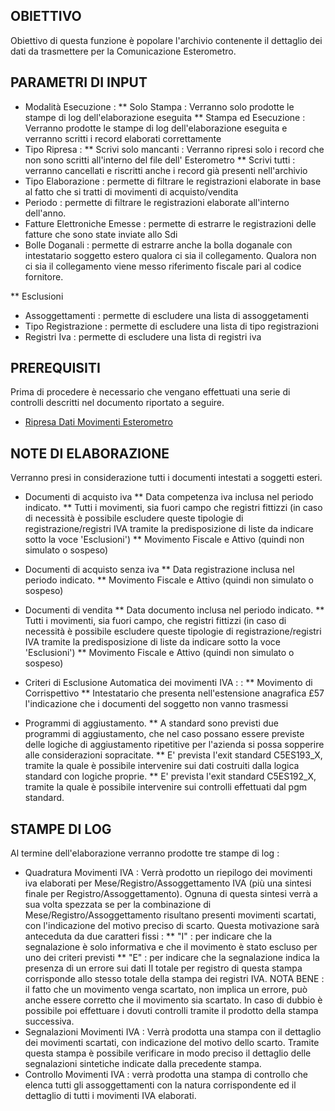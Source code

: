 ## OBIETTIVO
Obiettivo di questa funzione è popolare l'archivio contenente il dettaglio dei dati da
trasmettere per la Comunicazione Esterometro.

## PARAMETRI DI INPUT
* Modalità Esecuzione : 
** Solo Stampa  :  Verranno solo prodotte le stampe di log dell'elaborazione eseguita
** Stampa ed Esecuzione  :  Verranno prodotte le stampe di log dell'elaborazione eseguita e verranno scritti i record elaborati correttamente
* Tipo Ripresa  : 
** Scrivi solo mancanti :  Verranno ripresi solo i record che non sono scritti all'interno del file dell' Esterometro
** Scrivi tutti :  verranno cancellati e riscritti anche i record già presenti nell'archivio
* Tipo Elaborazione  :  permette di filtrare le registrazioni elaborate in base al fatto che si tratti di movimenti di acquisto/vendita
* Periodo  :  permette di filtrare le registrazioni elaborate all'interno dell'anno.
* Fatture Elettroniche Emesse :  permette di estrarre le registrazioni delle fatture che sono state inviate allo Sdi
* Bolle Doganali :  permette di estrarre anche la bolla doganale con intestatario soggetto estero
qualora ci sia il collegamento. Qualora non ci sia il collegamento viene messo riferimento fiscale pari al codice fornitore.

** Esclusioni
* Assoggettamenti :  permette di escludere una lista di assoggetamenti
* Tipo Registrazione :  permette di escludere una lista di tipo registrazioni
* Registri Iva :  permette di escludere una lista di registri iva

## PREREQUISITI
Prima di procedere è necessario che vengano effettuati una serie di controlli descritti nel documento riportato a seguire.

- [Ripresa Dati Movimenti Esterometro](Sorgenti/MB/DOC_OGG/P_C5ES190P)

## NOTE DI ELABORAZIONE
Verranno presi in considerazione tutti i documenti intestati a soggetti esteri.

* Documenti di acquisto iva
** Data competenza iva inclusa nel periodo indicato.
** Tutti i movimenti, sia fuori campo che registri fittizzi (in caso di necessità è possibile escludere queste tipologie di registrazione/registri IVA tramite la predisposizione di liste da indicare sotto la voce 'Esclusioni')
** Movimento Fiscale e Attivo (quindi non simulato o sospeso)

* Documenti di acquisto senza iva
** Data registrazione inclusa nel periodo indicato.
** Movimento Fiscale e Attivo (quindi non simulato o sospeso)

* Documenti di vendita
** Data documento inclusa nel periodo indicato.
** Tutti i movimenti, sia fuori campo, che registri fittizzi (in caso di necessità è possibile escludere queste tipologie di registrazione/registri IVA tramite la predisposizione di liste da indicare sotto la voce 'Esclusioni')
** Movimento Fiscale e Attivo (quindi non simulato o sospeso)

* Criteri di Esclusione Automatica dei movimenti IVA :  : 
** Movimento di Corrispettivo
** Intestatario che presenta nell'estensione anagrafica £57 l'indicazione che i documenti del soggetto non vanno trasmessi

* Programmi di aggiustamento.
** A standard sono previsti due programmi di aggiustamento, che nel caso possano essere previste delle logiche di aggiustamento ripetitive per l'azienda si possa sopperire alle considerazioni sopracitate.
** E' prevista l'exit standard C5ES193_X, tramite la quale è possibile intervenire sui dati costruiti dalla logica standard con logiche proprie.
** E' prevista l'exit standard C5ES192_X, tramite la quale è possibile intervenire sui controlli effettuati dal pgm standard.

## STAMPE DI LOG
Al termine dell'elaborazione verranno prodotte tre stampe di log : 
* Quadratura Movimenti IVA :  Verrà prodotto un riepilogo dei movimenti iva elaborati per Mese/Registro/Assoggettamento IVA (più una sintesi finale per Registro/Assoggettamento).
Ognuna di questa sintesi verrà a sua volta spezzata se per la combinazione di Mese/Registro/Assoggettamento risultano presenti movimenti scartati, con l'indicazione del motivo preciso di scarto. Questa motivazione sarà anteceduta da due caratteri fissi : 
** "I" :  per indicare che la segnalazione è solo informativa e che il movimento è stato escluso per uno dei criteri previsti
** "E" :  per indicare che la segnalazione indica la presenza di un errore sui dati
Il totale per registro di questa stampa corrisponde allo stesso totale della stampa dei registri IVA. NOTA BENE :  il fatto che un movimento venga scartato, non implica un errore, può anche essere corretto che il movimento sia scartato. In caso di dubbio è possibile poi effettuare i dovuti controlli tramite il prodotto della stampa successiva.
* Segnalazioni Movimenti IVA :  Verrà prodotta una stampa con il dettaglio dei movimenti scartati, con indicazione del motivo dello scarto. Tramite questa stampa è possibile verificare in modo preciso il dettaglio delle segnalazioni sintetiche indicate dalla precedente stampa.
* Controllo Movimenti IVA :  verrà prodotta una stampa di controllo che elenca tutti gli assoggettamenti con la natura corrispondente ed il dettaglio di tutti i movimenti IVA elaborati.
